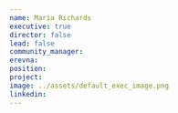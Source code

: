 ```yaml
---
name: Maria Richards
executive: true
director: false
lead: false
community_manager: 
erevna:
position: 
project:  
image: ../assets/default_exec_image.png
linkedin: 
---
```


